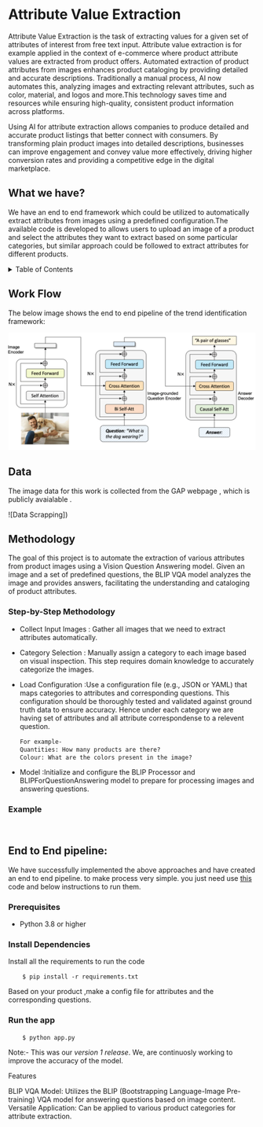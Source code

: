

# Attribute Value Extraction
Attribute Value Extraction is the task of extracting values for a given set of attributes of interest from free text input. Attribute value extraction is for example applied in the context of e-commerce where product attribute values are extracted from product offers.
Automated extraction of product attributes from images enhances product cataloging by providing detailed and accurate descriptions. Traditionally a manual process, AI now automates this, analyzing images and extracting relevant attributes, such as color, material, and logos and more.This technology saves time and resources while ensuring high-quality, consistent product information across platforms.

Using AI for attribute extraction allows companies to produce detailed and accurate product listings that better connect with consumers. By transforming plain product images into detailed descriptions, businesses can improve engagement and convey value more effectively, driving higher conversion rates and providing a competitive edge in the digital marketplace.

## What we have?
We have an end to end framework which could be utilized to automatically extract attributes from images using a predefined configuration.The available code is developed to  allows users to upload an image of a product and select the attributes they want to extract based on some particular categories, but similar approach could be followed to extract attributes for different products. 



<details>
  <summary>Table of Contents</summary>
  <ol>
    <li><a href>Work Flow</a></li>
    <li>
        <a href>Data</a>
    </li>
    <li><a href>Methodology</a></li>
    <li><a href>Example</a></li>
    <li><a href >End to End pipeline</a></li>
    <!-- <li><a href="#contact">Contact</a></li>
    <li><a href="#acknowledgments">Acknowledgments</a></li> -->
  </ol>
</details>


<a name="readme-top"></a>
## Work Flow
The below image shows the end to end pipeline of the trend identification framework:

![overview image](https://github.com/Kunilata09/Rough/blob/main/Screenshot%20(670).png)






##  Data
The image data for this work is collected from the GAP webpage , which is publicly avaialable .


![Data Scrapping])


## Methodology

The goal of this project is to automate the extraction of various attributes from product images using a Vision Question Answering model. Given an image and a set of predefined questions, the BLIP VQA model analyzes the image and provides answers, facilitating the understanding and cataloging of product attributes.

### Step-by-Step Methodology
- Collect Input Images :
   Gather all images that we need to extract attributes automatically.
- Category Selection :  Manually assign a category to each image based on visual inspection. This step requires domain knowledge to accurately categorize the images.
- Load Configuration :Use a configuration file (e.g., JSON or YAML) that maps categories to attributes and corresponding questions. This configuration should be thoroughly tested and validated against ground truth data to ensure accuracy. Hence under each category we are having set of attributes and all attribute correspondense to a relevent question. 

      For example-
      Quantities: How many products are there?
      Colour: What are the colors present in the image?

- Model :Initialize and configure the BLIP Processor and BLIPForQuestionAnswering model to prepare for processing images and answering questions.


<div id="top"></div>
<h3 align="left">Example</h3>



![]()






## End to End pipeline:
We have successfully implemented the above approaches and have created an end to end pipeline. to make process very simple. you just need use [this](https://github.com/tpjesudhas/cv_component/blob/main/usecases/ImageTrendAnalysis/App.py) code and below instructions to run them.
### Prerequisites

- Python 3.8 or higher
### Install Dependencies

Install all the requirements to run the code

        $ pip install -r requirements.txt
        
Based on your product ,make a config file for attributes and the corresponding questions. 

### Run the app
 
        $ python app.py
        


Note:- This was our *version 1 release*. We, are continuosly working to improve the accuracy of the model.




Features

BLIP VQA Model: Utilizes the BLIP (Bootstrapping Language-Image Pre-training) VQA model for answering questions based on image content.
Versatile Application: Can be applied to various product categories for attribute extraction.

